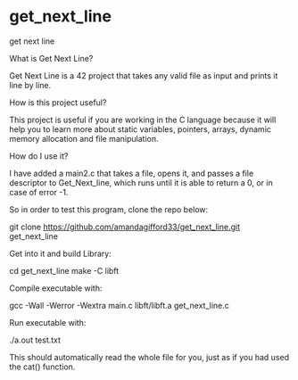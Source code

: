 # get_next_line
get next line

What is Get Next Line?

Get Next Line is a 42 project that takes any valid file as input and prints it line by line. 

How is this project useful?

This project is useful if you are working in the C language because it will help you to learn
more about static variables, pointers, arrays, dynamic memory allocation and file manipulation.

How do I use it?

I have added a main2.c that takes a file, opens it, and passes a file descriptor to Get_Next_line, which runs
until it is able to return a 0, or in case of error -1.

So in order to test this program, clone the repo below:

git clone https://github.com/amandagifford33/get_next_line.git get_next_line

Get into it and build Library:

cd get_next_line
make -C libft                               

Compile executable with:

gcc -Wall -Werror -Wextra main.c libft/libft.a get_next_line.c

Run executable with:

./a.out test.txt

This should automatically read the whole file for you, just as if you had used the cat() function. 






